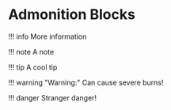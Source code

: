 # Admonition Blocks

!!! info
    More information

!!! note
    A note

!!! tip
    A cool tip

!!! warning "Warning:"
    Can cause severe burns!

!!! danger
    Stranger danger!